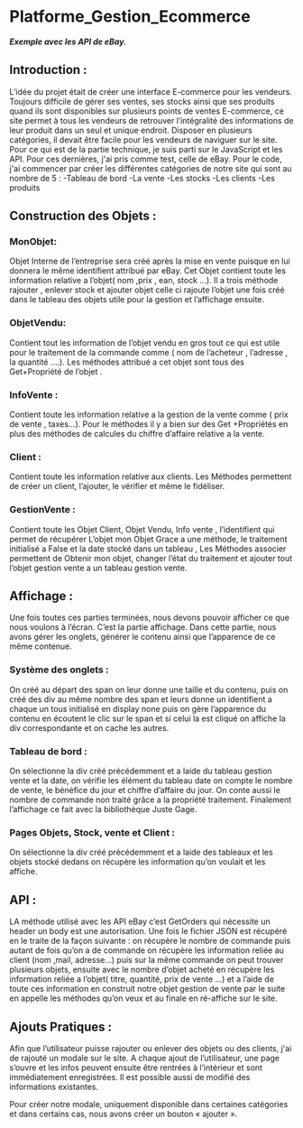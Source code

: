 # Platforme_Gestion_Ecommerce
***Exemple avec les API de eBay.***
## Introduction :
L’idée du projet était de créer une interface E-commerce pour les vendeurs. Toujours difficile de gérer ses ventes, ses stocks ainsi que ses produits quand ils sont disponibles sur plusieurs points de ventes E-commerce, ce site permet à tous les vendeurs de retrouver l’intégralité des informations de leur produit dans un seul et unique endroit. Disposer en plusieurs catégories, il devait être facile pour les vendeurs de naviguer sur le site. 
Pour ce qui est de la partie technique, je suis  parti sur le JavaScript et les API. Pour ces dernières, j'ai pris comme test, celle de eBay. Pour le code, j'ai commencer par créer les différentes catégories de notre site qui sont au nombre de 5 :
   -Tableau de bord
	 -La vente
	 -Les stocks
	-Les clients
	-Les produits
## Construction des Objets :
### MonObjet:
Objet Interne de l’entreprise sera créé après la mise en vente puisque en lui donnera le même identifient attribué par eBay. Cet Objet contient toute les information relative a l’objet( nom ,prix , ean, stock …).
Il a trois méthode rajouter , enlever stock et ajouter objet celle ci rajoute l’objet une fois créé dans le tableau des objets utile pour la gestion et l’affichage ensuite.
### ObjetVendu:
Contient tout les information de l’objet vendu en gros tout ce qui est utile pour le traitement de la commande comme ( nom de l’acheteur , l’adresse , la quantité ….).
Les méthodes attribué a cet objet sont tous des Get+Propriété de l’objet .
### InfoVente :
Contient toute les information relative a la gestion de la vente comme ( prix de vente , taxes…).
Pour le méthodes il y a bien sur des Get +Propriétés  en plus des méthodes de calcules du chiffre d’affaire relative  a la vente.
### Client :
Contient toute les information relative aux clients.
Les Méthodes permettent de créer un client, l’ajouter, le vérifier et même le fidéliser.
### GestionVente :
Contient toute les Objet Client, Objet Vendu, Info vente , l’identifient qui permet de récupérer L’objet mon Objet Grace a une méthode, le traitement initialisé a False et la date stocké  dans un tableau ,
Les Méthodes associer permettent de Obtenir  mon objet, changer l’état du traitement et ajouter tout l’objet gestion vente a un tableau gestion vente.
## Affichage :
Une fois toutes ces parties terminées, nous devons pouvoir afficher ce que nous voulons à l’écran. C’est la partie affichage. Dans cette partie, nous avons gérer les onglets, générer le contenu ainsi que l’apparence de ce même contenue.
### Système des onglets :
On créé au départ des span on leur donne une taille et du contenu, puis on créé des div au même nombre des span et leurs donne un identifient a chaque un tous initialisé en display none puis on gère l’apparence du contenu en écoutent le clic sur le span et si celui la est cliqué on affiche la div correspondante et on cache les autres.
### Tableau de bord :
On sélectionne  la div créé précédemment et a laide du tableau gestion vente et la date, on vérifie les élément du tableau date on compte le nombre de vente, le bénéfice du jour et chiffre d’affaire du jour. On conte aussi le  nombre de commande non traité grâce a la propriété  traitement. Finalement l’affichage ce fait avec la bibliothèque Juste Gage.
### Pages Objets, Stock, vente et Client :
On sélectionne la div créé précédemment et a laide des tableaux et les objets stocké dedans on récupère les information qu’on voulait et les affiche.
## API :
LA méthode utilisé avec les API eBay c’est GetOrders qui nécessite un header un body est une autorisation. Une fois le fichier JSON est récupéré en le traite de la façon suivante :
on récupère le nombre de commande  puis autant de fois qu’on a de commande on récupère les information reliée au client (nom ,mail, adresse…) puis sur la même commande on peut trouver plusieurs objets, ensuite avec le nombre d’objet acheté en récupère les information reliée a l’objet( titre, quantité, prix de vente …) et a l’aide de toute ces information en construit notre objet gestion de vente par le suite en appelle les méthodes qu’on veux et au finale en ré-affiche sur le site.
## Ajouts Pratiques :
Afin que l’utilisateur puisse rajouter ou enlever des objets ou des clients, j'ai de rajouté un modale sur le site. A chaque ajout de l’utilisateur, une page s’ouvre et les infos peuvent ensuite être rentrées à l’intérieur et sont immédiatement enregistrées. Il est possible aussi de modifié des informations existantes. 

Pour créer notre modale, uniquement disponible dans certaines catégories et dans certains cas, nous avons créer un bouton « ajouter ».
